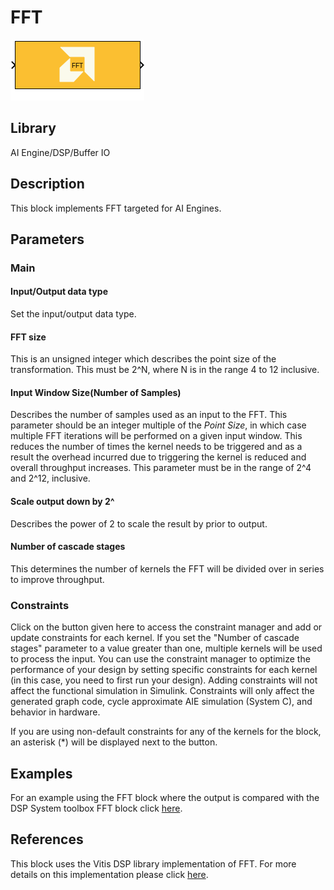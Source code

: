 # FFT
  
![](./Images/block.png)  

## Library

AI Engine/DSP/Buffer IO

## Description

This block implements FFT targeted for AI Engines.

## Parameters

### Main  
#### Input/Output data type  
Set the input/output data type.

#### FFT size  
This is an unsigned integer which describes the point size of the
transformation. This must be 2^N, where N is in the range 4 to 12
inclusive.

#### Input Window Size(Number of Samples)  
Describes the number of samples used as an input to the FFT. This parameter should be an integer multiple of the _Point Size_, in which case multiple FFT iterations will be performed on a given input window. This reduces the number of times the kernel needs to be triggered and as a result the overhead incurred due to triggering the kernel is reduced and overall throughput increases. This parameter must be in the range of 2^4 and 2^12, inclusive.

#### Scale output down by 2^  
Describes the power of 2 to scale the result by prior to output.

#### Number of cascade stages  
This determines the number of kernels the FFT will be divided over in
series to improve throughput.

### Constraints
Click on the button given here to access the constraint manager and add or update constraints for each kernel. If you set the "Number of cascade stages" parameter to a value greater than one, multiple kernels will be used to process the input. You can use the constraint manager to optimize the performance of your design by setting specific constraints for each kernel (in this case, you need to first run your design). Adding constraints will not affect the functional simulation in Simulink. Constraints will only affect the generated graph code, cycle approximate AIE simulation (System C), and behavior in hardware.

<div class="noteBox">
If you are using non-default constraints for any of the kernels for the block, an asterisk (*) will be displayed next to the button.
</div>

## Examples
For an example using the FFT block where the output is compared with the DSP System toolbox FFT block click [here](https://github.com/Xilinx/Vitis_Model_Composer/tree/HEAD/Examples/AIENGINE/DSPlib/fft).

## References
This block uses the Vitis DSP library implementation of FFT. For more details on this implementation please click [here](https://docs.xilinx.com/r/en-US/Vitis_Libraries/dsp/user_guide/L2/func-fft.html).


